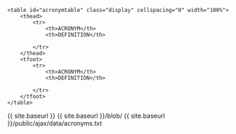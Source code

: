 

<div class="table-responsive">

    <table id="acronymtable" class="display" cellspacing="0" width="100%">
        <thead>
            <tr>
                <th>ACRONYM</th>
                <th>DEFINITION</th>

            </tr>
        </thead>
        <tfoot>
            <tr>
                <th>ACRONYM</th>
                <th>DEFINITION</th>

            </tr>
        </tfoot>
    </table>

</div>





{{ site.baseurl }}
{{ site.baseurl }}/blob/
{{ site.baseurl }}/public/ajax/data/acronyms.txt















<script>
	$(function() {
	    $('#acronymtable').DataTable( {
	        "ajax": '{{ site.baseurl }}/public/ajax/data/acronyms.txt'
	    } );
	} );
</script>

